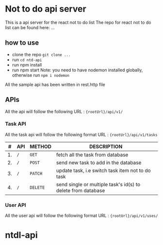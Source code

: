 # Not to do api server

This is a api server for the react not to do list
The repo for react not to do list can be found here: ...

## how to use

- clone the repo `git clone ...`
- run `cd ntd-api`
- run npm install
- run npm start
  Note: you need to have nodemon installed globally, otherwise run `npm i nodemon`

All the sample api has been written in rest.http file

## APIs

All the api will follow the following URL : `{rootUrl}/api/v1/`

### Task API

All the task api will follow the following format URL : `{rootUrl}/api/v1/tasks`

| #   | API | METHOD   | DESCRIPTION                                                  |
| --- | --- | -------- | ------------------------------------------------------------ |
| 1.  | `/` | `GET`    | fetch all the task from database                             |
| 2.  | `/` | `POST`   | send new task to add in the database                         |
| 3.  | `/` | `PATCH`  | update task, i.e switch task item not to do task             |
| 4.  | `/` | `DELETE` | send single or multiple task's id(s) to delete from database |

### User API

All the user api will follow the following format URL : `{rootUrl}/api/v1/uses/`
# ntdl-api

